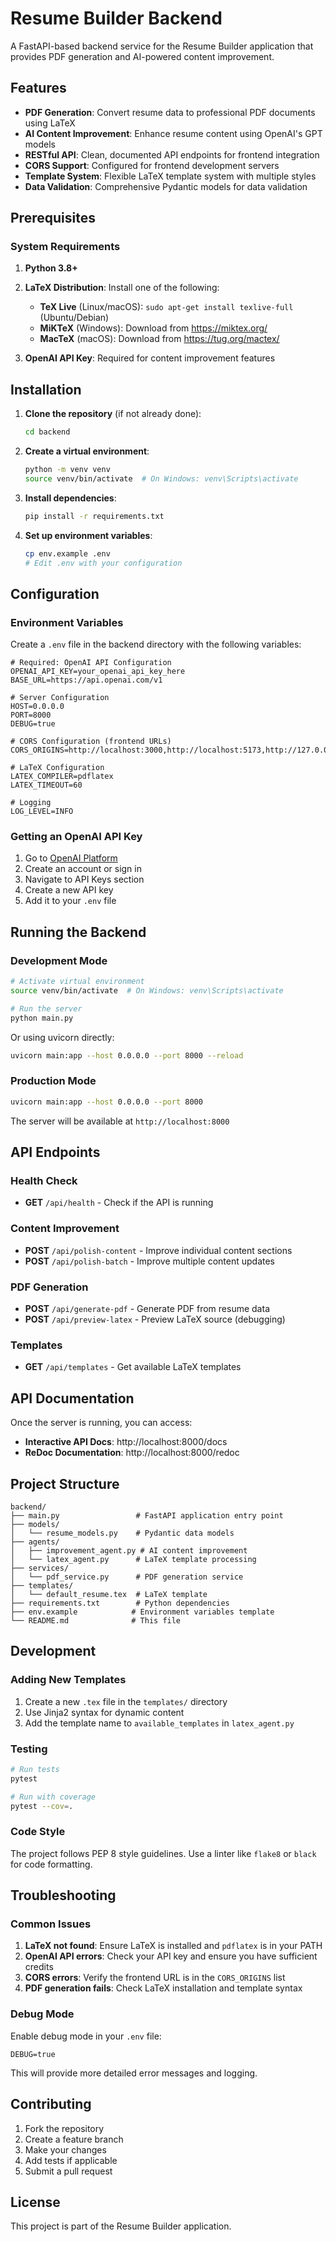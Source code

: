 # Resume Builder Backend

A FastAPI-based backend service for the Resume Builder application that provides PDF generation and AI-powered content improvement.

## Features

- **PDF Generation**: Convert resume data to professional PDF documents using LaTeX
- **AI Content Improvement**: Enhance resume content using OpenAI's GPT models
- **RESTful API**: Clean, documented API endpoints for frontend integration
- **CORS Support**: Configured for frontend development servers
- **Template System**: Flexible LaTeX template system with multiple styles
- **Data Validation**: Comprehensive Pydantic models for data validation

## Prerequisites

### System Requirements

1. **Python 3.8+**
2. **LaTeX Distribution**: Install one of the following:
   - **TeX Live** (Linux/macOS): `sudo apt-get install texlive-full` (Ubuntu/Debian)
   - **MiKTeX** (Windows): Download from https://miktex.org/
   - **MacTeX** (macOS): Download from https://tug.org/mactex/

3. **OpenAI API Key**: Required for content improvement features

## Installation

1. **Clone the repository** (if not already done):
   ```bash
   cd backend
   ```

2. **Create a virtual environment**:
   ```bash
   python -m venv venv
   source venv/bin/activate  # On Windows: venv\Scripts\activate
   ```

3. **Install dependencies**:
   ```bash
   pip install -r requirements.txt
   ```

4. **Set up environment variables**:
   ```bash
   cp env.example .env
   # Edit .env with your configuration
   ```

## Configuration

### Environment Variables

Create a `.env` file in the backend directory with the following variables:

```env
# Required: OpenAI API Configuration
OPENAI_API_KEY=your_openai_api_key_here
BASE_URL=https://api.openai.com/v1

# Server Configuration
HOST=0.0.0.0
PORT=8000
DEBUG=true

# CORS Configuration (frontend URLs)
CORS_ORIGINS=http://localhost:3000,http://localhost:5173,http://127.0.0.1:5173

# LaTeX Configuration
LATEX_COMPILER=pdflatex
LATEX_TIMEOUT=60

# Logging
LOG_LEVEL=INFO
```

### Getting an OpenAI API Key

1. Go to [OpenAI Platform](https://platform.openai.com/)
2. Create an account or sign in
3. Navigate to API Keys section
4. Create a new API key
5. Add it to your `.env` file

## Running the Backend

### Development Mode

```bash
# Activate virtual environment
source venv/bin/activate  # On Windows: venv\Scripts\activate

# Run the server
python main.py
```

Or using uvicorn directly:

```bash
uvicorn main:app --host 0.0.0.0 --port 8000 --reload
```

### Production Mode

```bash
uvicorn main:app --host 0.0.0.0 --port 8000
```

The server will be available at `http://localhost:8000`

## API Endpoints

### Health Check
- **GET** `/api/health` - Check if the API is running

### Content Improvement
- **POST** `/api/polish-content` - Improve individual content sections
- **POST** `/api/polish-batch` - Improve multiple content updates

### PDF Generation
- **POST** `/api/generate-pdf` - Generate PDF from resume data
- **POST** `/api/preview-latex` - Preview LaTeX source (debugging)

### Templates
- **GET** `/api/templates` - Get available LaTeX templates

## API Documentation

Once the server is running, you can access:

- **Interactive API Docs**: http://localhost:8000/docs
- **ReDoc Documentation**: http://localhost:8000/redoc

## Project Structure

```
backend/
├── main.py                 # FastAPI application entry point
├── models/
│   └── resume_models.py    # Pydantic data models
├── agents/
│   ├── improvement_agent.py # AI content improvement
│   └── latex_agent.py      # LaTeX template processing
├── services/
│   └── pdf_service.py      # PDF generation service
├── templates/
│   └── default_resume.tex  # LaTeX template
├── requirements.txt        # Python dependencies
├── env.example            # Environment variables template
└── README.md              # This file
```

## Development

### Adding New Templates

1. Create a new `.tex` file in the `templates/` directory
2. Use Jinja2 syntax for dynamic content
3. Add the template name to `available_templates` in `latex_agent.py`

### Testing

```bash
# Run tests
pytest

# Run with coverage
pytest --cov=.
```

### Code Style

The project follows PEP 8 style guidelines. Use a linter like `flake8` or `black` for code formatting.

## Troubleshooting

### Common Issues

1. **LaTeX not found**: Ensure LaTeX is installed and `pdflatex` is in your PATH
2. **OpenAI API errors**: Check your API key and ensure you have sufficient credits
3. **CORS errors**: Verify the frontend URL is in the `CORS_ORIGINS` list
4. **PDF generation fails**: Check LaTeX installation and template syntax

### Debug Mode

Enable debug mode in your `.env` file:
```env
DEBUG=true
```

This will provide more detailed error messages and logging.

## Contributing

1. Fork the repository
2. Create a feature branch
3. Make your changes
4. Add tests if applicable
5. Submit a pull request

## License

This project is part of the Resume Builder application.
